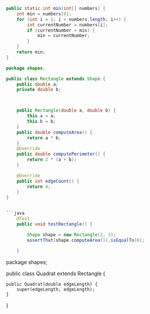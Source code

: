 ```java
public static int min(int[] numbers) {
    int min = numbers[0];
    for (int i = 1; i < numbers.length; i++) {
        int currentNumber = numbers[i];
        if (currentNumber < min) {
            min = currentNumber;
        }
    }
    return min;
}
```

```java
package shapes;

public class Rectangle extends Shape {
    public double a;
    private double b;



    public Rectangle(double a, double b) {
        this.a = a;
        this.b = b;
    }
    public double computeArea() {
        return a * b;
    }
    @Override
    public double computePerimeter() {
        return 2 * (a + b);
    }

    @Override
    public int edgeCount() {
        return 4;
    }
}


```java
    @Test
    public void testRectangle() {

        Shape shape = new Rectangle(2, 3);
        assertThat(shape.computeArea()).isEqualTo(6);

    }
```



package shapes;

public class Quadrat extends Rectangle {

    public Quadrat(double edgeLength) {
        super(edgeLength, edgeLength);
    }

}
```
